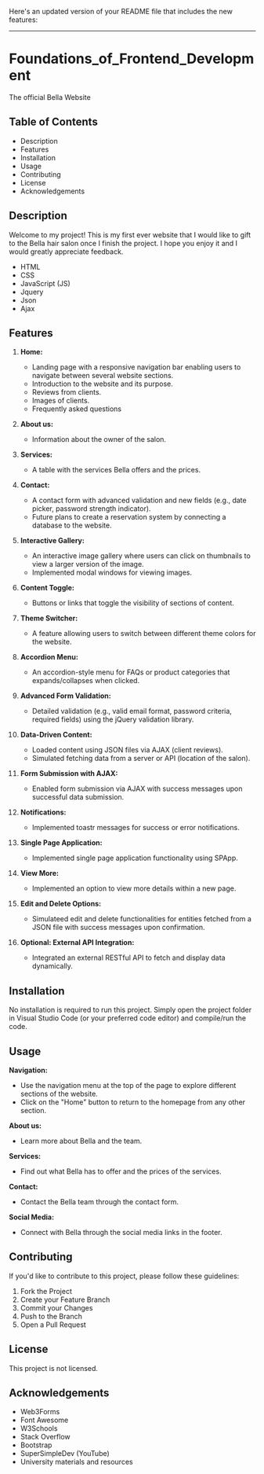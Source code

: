 Here's an updated version of your README file that includes the new features:

---

# Foundations_of_Frontend_Development

The official Bella Website

## Table of Contents
- Description
- Features
- Installation
- Usage
- Contributing
- License
- Acknowledgements

## Description

Welcome to my project! This is my first ever website that I would like to gift to the Bella hair salon once I finish the project. I hope you enjoy it and I would greatly appreciate feedback.

- HTML
- CSS
- JavaScript (JS)
- Jquery
- Json
- Ajax

## Features

1. **Home:**
   - Landing page with a responsive navigation bar enabling users to navigate between several website sections.
   - Introduction to the website and its purpose.
   - Reviews from clients.
   - Images of clients.
   - Frequently asked questions

2. **About us:**
   - Information about the owner of the salon.

3. **Services:**
   - A table with the services Bella offers and the prices.

4. **Contact:**
   - A contact form with advanced validation and new fields (e.g., date picker, password strength indicator).
   - Future plans to create a reservation system by connecting a database to the website.

5. **Interactive Gallery:**
   - An interactive image gallery where users can click on thumbnails to view a larger version of the image.
   - Implemented modal windows for viewing images.

6. **Content Toggle:**
   - Buttons or links that toggle the visibility of sections of content.

7. **Theme Switcher:**
   - A feature allowing users to switch between different theme colors for the website.

8. **Accordion Menu:**
   - An accordion-style menu for FAQs or product categories that expands/collapses when clicked.

9. **Advanced Form Validation:**
   - Detailed validation (e.g., valid email format, password criteria, required fields) using the jQuery validation library.

10. **Data-Driven Content:**
    - Loaded content using JSON files via AJAX (client reviews).
    - Simulated fetching data from a server or API (location of the salon).

11. **Form Submission with AJAX:**
    - Enabled form submission via AJAX with success messages upon successful data submission.

12. **Notifications:**
    - Implemented toastr messages for success or error notifications.

13. **Single Page Application:**
    - Implemented single page application functionality using SPApp.

14. **View More:**
    - Implemented an option to view more details within a new page.

15. **Edit and Delete Options:**
    - Simulateed edit and delete functionalities for entities fetched from a JSON file with success messages upon confirmation.

16. **Optional: External API Integration:**
    - Integrated an external RESTful API to fetch and display data dynamically.

## Installation

No installation is required to run this project. Simply open the project folder in Visual Studio Code (or your preferred code editor) and compile/run the code.

## Usage

**Navigation:**
- Use the navigation menu at the top of the page to explore different sections of the website.
- Click on the "Home" button to return to the homepage from any other section.

**About us:**
- Learn more about Bella and the team.

**Services:**
- Find out what Bella has to offer and the prices of the services.

**Contact:**
- Contact the Bella team through the contact form.

**Social Media:**
- Connect with Bella through the social media links in the footer.

## Contributing

If you'd like to contribute to this project, please follow these guidelines:
1. Fork the Project
2. Create your Feature Branch
3. Commit your Changes
4. Push to the Branch
5. Open a Pull Request

## License

This project is not licensed.

## Acknowledgements

- Web3Forms
- Font Awesome
- W3Schools
- Stack Overflow
- Bootstrap
- SuperSimpleDev (YouTube)
- University materials and resources
